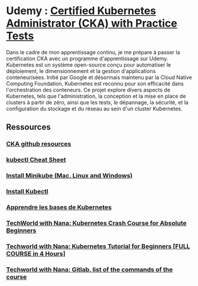 # Udemy : [Certified Kubernetes Administrator (CKA) with Practice Tests](https://www.udemy.com/course/certified-kubernetes-administrator-with-practice-tests/)

Dans le cadre de mon apprentissage continu, je me prépare à passer la certification CKA avec un programme d'apprentissage sur Udemy. Kubernetes est un système open-source conçu pour automatiser le déploiement, le dimensionnement et la gestion d'applications conteneurisées. Initié par Google et désormais maintenu par la Cloud Native Computing Foundation, Kubernetes est reconnu pour son efficacité dans l'orchestration des conteneurs. Ce projet explore divers aspects de Kubernetes, tels que l'administration, la conception et la mise en place de clusters à partir de zéro, ainsi que les tests, le dépannage, la sécurité, et la configuration du stockage et du réseau au sein d'un cluster Kubernetes.  

## Ressources

### [CKA  github resources](https://github.com/kodekloudhub/certified-kubernetes-administrator-course/blob/master/docs/01-Introduction/01-Course-Introduction.md)

### [kubectl Cheat Sheet](https://jamesdefabia.github.io/docs/user-guide/kubectl-cheatsheet/)

### [Install Minikube (Mac, Linux and Windows)](https://minikube.sigs.k8s.io/docs/start/?arch=%2Flinux%2Fx86-64%2Fstable%2Fbinary+download)

### [Install Kubectl](https://jamesdefabia.github.io/docs/user-guide/kubectl-cheatsheet/)

### [Apprendre les bases de Kubernetes](https://kubernetes.io/fr/docs/tutorials/kubernetes-basics/)

### [TechWorld with Nana: Kubernetes Crash Course for Absolute Beginners](https://www.youtube.com/watch?v=X48VuDVv0do)

### [Techworld with Nana: Kubernetes Tutorial for Beginners [FULL COURSE in 4 Hours]](https://www.youtube.com/watch?v=X48VuDVv0do)

### [Techworld with Nana: Gitlab, list of the commands of the course](https://gitlab.com/nanuchi/youtube-tutorial-series/-/blob/master/basic-kubectl-commands/cli-commands.md)